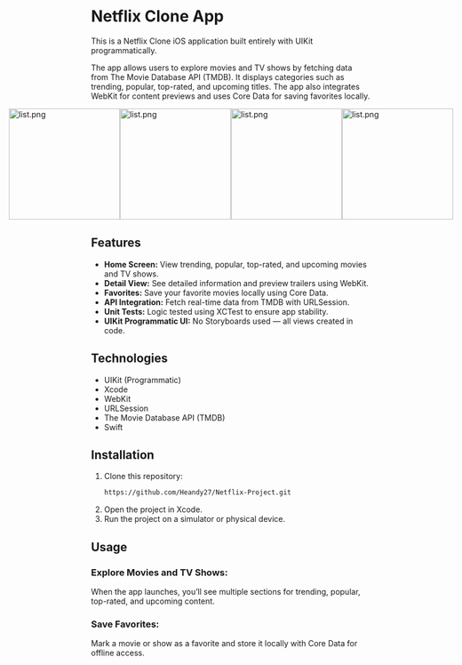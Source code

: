 # Netflix Clone App

This is a Netflix Clone iOS application built entirely with UIKit programmatically.

The app allows users to explore movies and TV shows by fetching data from The Movie Database API (TMDB). 
It displays categories such as trending, popular, top-rated, and upcoming titles. 
The app also integrates WebKit for content previews and uses Core Data for saving favorites locally.

<div style="display: flex; justify-content: center; align-items: center;">
<img src="https://i.postimg.cc/26n5VpnY/Simulator-Screenshot-i-Phone-16-Pro-2025-05-01-at-09-46-10.png" alt="list.png" width="200">
<img src="https://i.postimg.cc/sg1D5G5w/Simulator-Screenshot-i-Phone-16-Pro-2025-05-01-at-09-46-13.png" alt="list.png" width="200">
<img src="https://i.postimg.cc/QdPNmNbs/Simulator-Screenshot-i-Phone-16-Pro-2025-05-01-at-09-46-16.png" alt="list.png" width="200">
<img src="https://i.postimg.cc/NG7Mtcg7/Simulator-Screenshot-i-Phone-16-Pro-2025-05-01-at-09-46-28.png" alt="list.png" width="200">
</div>

## Features

- **Home Screen:** View trending, popular, top-rated, and upcoming movies and TV shows.
- **Detail View:** See detailed information and preview trailers using WebKit.
- **Favorites:** Save your favorite movies locally using Core Data.
- **API Integration:** Fetch real-time data from TMDB with URLSession.
- **Unit Tests:** Logic tested using XCTest to ensure app stability.
- **UIKit Programmatic UI:** No Storyboards used — all views created in code.

## Technologies

- UIKit (Programmatic)
- Xcode
- WebKit
- URLSession
- The Movie Database API (TMDB)
- Swift


## Installation

1. Clone this repository:
   ```bash
   https://github.com/Heandy27/Netflix-Project.git
   ```
2. Open the project in Xcode.
3. Run the project on a simulator or physical device.

## Usage

### Explore Movies and TV Shows:
When the app launches, you’ll see multiple sections for trending, popular, top-rated, and upcoming content.

### Save Favorites:
Mark a movie or show as a favorite and store it locally with Core Data for offline access.
